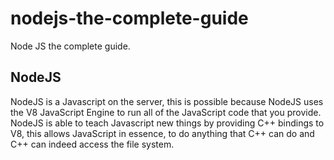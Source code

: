 # nodejs-the-complete-guide
Node JS the complete guide.

## NodeJS
NodeJS is a Javascript on the server, this is possible because NodeJS uses the V8 JavaScript Engine to run all of the JavaScript code that you provide. NodeJS is able to teach Javascript new things by providing C++ bindings to V8, this allows JavaScript in essence, to do anything that C++ can do and C++ can indeed access the file system.

